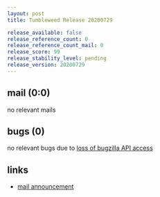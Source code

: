 ```yaml
---
layout: post
title: Tumbleweed Release 20200729

release_available: false
release_reference_count: 0
release_reference_count_mail: 0
release_score: 99
release_stability_level: pending
release_version: 20200729
---
```


## mail (0:0)

no relevant mails

## bugs (0)

<!--more-->

no relevant bugs due to [loss of bugzilla API access](https://bugzilla.opensuse.org/show_bug.cgi?id=1157722)



## links

- [mail announcement](https://lists.opensuse.org/opensuse-factory/2020-07/msg00418.html)
